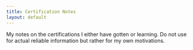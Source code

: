 ```yaml
---
title: Certification Notes
layout: default
---
```


My notes on the certifications I either have gotten or learning. Do not use for actual reliable information but rather for my own motivations.